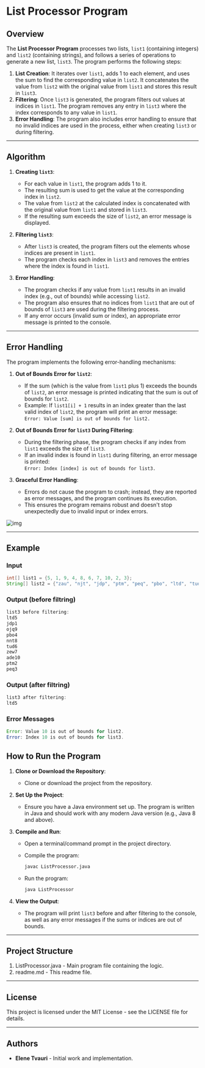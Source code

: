 # List Processor Program

## Overview

The **List Processor Program** processes two lists, `list1` (containing integers) and `list2` (containing strings), and follows a series of operations to generate a new list, `list3`. The program performs the following steps:

1. **List Creation**: It iterates over `list1`, adds 1 to each element, and uses the sum to find the corresponding value in `list2`. It concatenates the value from `list2` with the original value from `list1` and stores this result in `list3`.
2. **Filtering**: Once `list3` is generated, the program filters out values at indices in `list1`. The program removes any entry in `list3` where the index corresponds to any value in `list1`.
3. **Error Handling**: The program also includes error handling to ensure that no invalid indices are used in the process, either when creating `list3` or during filtering.

---

## Algorithm

1. **Creating `list3`**:
   - For each value in `list1`, the program adds 1 to it.
   - The resulting sum is used to get the value at the corresponding index in `list2`.
   - The value from `list2` at the calculated index is concatenated with the original value from `list1` and stored in `list3`.
   - If the resulting sum exceeds the size of `list2`, an error message is displayed.

2. **Filtering `list3`**:
   - After `list3` is created, the program filters out the elements whose indices are present in `list1`.
   - The program checks each index in `list3` and removes the entries where the index is found in `list1`.

3. **Error Handling**:
   - The program checks if any value from `list1` results in an invalid index (e.g., out of bounds) while accessing `list2`.
   - The program also ensures that no indices from `list1` that are out of bounds of `list3` are used during the filtering process.
   - If any error occurs (invalid sum or index), an appropriate error message is printed to the console.

---

## Error Handling

The program implements the following error-handling mechanisms:

1. **Out of Bounds Error for `list2`**:
   - If the sum (which is the value from `list1` plus 1) exceeds the bounds of `list2`, an error message is printed indicating that the sum is out of bounds for `list2`.
   - Example: If `list1[i] + 1` results in an index greater than the last valid index of `list2`, the program will print an error message:  
     `Error: Value [sum] is out of bounds for list2.`

2. **Out of Bounds Error for `list3` During Filtering**:
   - During the filtering phase, the program checks if any index from `list1` exceeds the size of `list3`.
   - If an invalid index is found in `list1` during filtering, an error message is printed:  
     `Error: Index [index] is out of bounds for list3.`

3. **Graceful Error Handling**:
   - Errors do not cause the program to crash; instead, they are reported as error messages, and the program continues its execution.
   - This ensures the program remains robust and doesn't stop unexpectedly due to invalid input or index errors.

![img](https://github.com/CSelenetvauri/oopFINAL/oop/finalexam/t1/error.PNG "text")


---

## Example

### Input

```java
int[] list1 = {5, 1, 9, 4, 8, 6, 7, 10, 2, 3};
String[] list2 = {"zau", "njt", "jdp", "ptm", "peq", "pbo", "ltd", "tud", "zew", "nnt", "ojq", "ade"};
```

### Output (before filtring)
```java
list3 before filtering:
ltd5
jdp1
ojq9
pbo4
nnt8
tud6
zew7
ade10
ptm2
peq3
```


### Output (after filtring)
```java
list3 after filtering:
ltd5
```

### Error Messages
```java
Error: Value 10 is out of bounds for list2.
Error: Index 10 is out of bounds for list3.
```

## How to Run the Program

1. **Clone or Download the Repository**:

   * Clone or download the project from the repository.

2. **Set Up the Project**:

   * Ensure you have a Java environment set up. The program is written in Java and should work with any modern Java version (e.g., Java 8 and above).

3. **Compile and Run**:

   * Open a terminal/command prompt in the project directory.

   * Compile the program:

       ```bash
       javac ListProcessor.java
       ```

   * Run the program:

       ```bash
       java ListProcessor
       ```

4. **View the Output**:

   * The program will print `list3` before and after filtering to the console, as well as any error messages if the sums or indices are out of bounds.

---

## Project Structure

1. ListProcessor.java      - Main program file containing the logic.
2. readme.md              - This readme file.


---

## License

This project is licensed under the MIT License - see the LICENSE file for details.

---

## Authors

* **Elene Tvauri** - Initial work and implementation.
